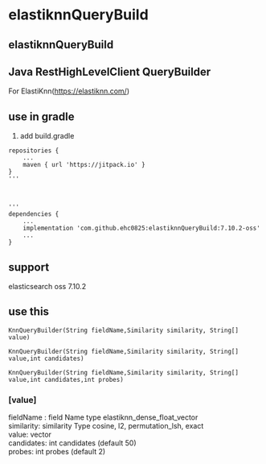# elastiknnQueryBuild
## elastiknnQueryBuild

## Java RestHighLevelClient QueryBuilder
For ElastiKnn(https://elastiknn.com/)



## use in gradle

1. add build.gradle
```
repositories {
	...
	maven { url 'https://jitpack.io' }
}
'''

   

'''
dependencies {
	...
	implementation 'com.github.ehc0825:elastiknnQueryBuild:7.10.2-oss'
	...
}
```


## support
elasticsearch oss 7.10.2



## use this
```
KnnQueryBuilder(String fieldName,Similarity similarity, String[] value)
```

```
KnnQueryBuilder(String fieldName,Similarity similarity, String[] value,int candidates)
```

```
KnnQueryBuilder(String fieldName,Similarity similarity, String[] value,int candidates,int probes)
```


### [value]
fieldName : field Name type elastiknn_dense_float_vector   
similarity: similarity Type cosine, l2, permutation_lsh, exact   
value: vector   
candidates: int candidates (default 50)   
probes: int probes (default 2)   
 
